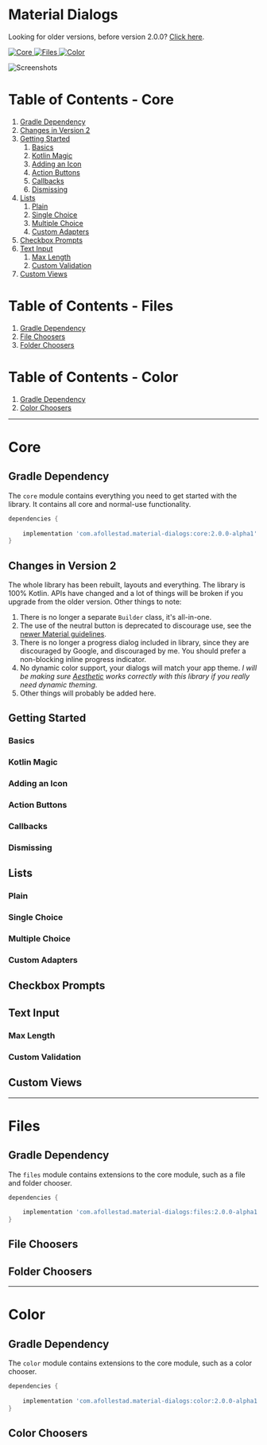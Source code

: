 # Material Dialogs

Looking for older versions, before version 2.0.0? [Click here](README_OLD.md).

[ ![Core](https://api.bintray.com/packages/drummer-aidan/maven/material-dialogs%3Acore/images/download.svg) ](https://bintray.com/drummer-aidan/maven/material-dialogs%3Acore/_latestVersion)
[ ![Files](https://api.bintray.com/packages/drummer-aidan/maven/material-dialogs%3Afiles/images/download.svg) ](https://bintray.com/drummer-aidan/maven/material-dialogs%3Afiles/_latestVersion)
[ ![Color](https://api.bintray.com/packages/drummer-aidan/maven/material-dialogs%3Acolor/images/download.svg) ](https://bintray.com/drummer-aidan/maven/material-dialogs%3Acolor/_latestVersion)

![Screenshots](https://raw.githubusercontent.com/afollestad/material-dialogs/master/art/readmeshowcase.png)

# Table of Contents - Core

1. [Gradle Dependency](#gradle-dependency)
2. [Changes in Version 2](#changes-in-version-2)
3. [Getting Started](#getting-started)
    1. [Basics](#basics)
    2. [Kotlin Magic](#kotlin-magic)
    3. [Adding an Icon](#adding-an-icon)
    4. [Action Buttons](#action-buttons)
    5. [Callbacks](#callbacks)
    6. [Dismissing](#dismissing)
4. [Lists](#lists)
    1. [Plain](#plain)
    2. [Single Choice](#single-choice)
    3. [Multiple Choice](#multiple-choice)
    4. [Custom Adapters](#custom-adapters)
5. [Checkbox Prompts](#checkbox-prompts)
6. [Text Input](#text-input)
    1. [Max Length](#max-length)
    2. [Custom Validation](#custom-validation)
7. [Custom Views](#custom-views)

# Table of Contents - Files

1. [Gradle Dependency](#gradle-dependency-1)
2. [File Choosers](#file-choosers)
3. [Folder Choosers](#folder-choosers)

# Table of Contents - Color

1. [Gradle Dependency](#gradle-dependency-2)
2. [Color Choosers](#color-choosers)

---

# Core

## Gradle Dependency

The `core` module contains everything you need to get started with the library. It contains all
core and normal-use functionality.

```gradle
dependencies {
	
    implementation 'com.afollestad.material-dialogs:core:2.0.0-alpha1'
}
```

## Changes in Version 2

The whole library has been rebuilt, layouts and everything. The library is 100% Kotlin. APIs have 
changed and a lot of things will be broken if you upgrade from the older version. Other things 
to note:

1. There is no longer a separate `Builder` class, it's all-in-one.
2. The use of the neutral button is deprecated to discourage use, see the 
[newer Material guidelines](https://material.io/design/components/dialogs.html#actions).
3. There is no longer a progress dialog included in library, since they are discouraged by Google, 
and discouraged by me. You should prefer a non-blocking inline progress indicator.
4. No dynamic color support, your dialogs will match your app theme. *I will be making sure 
[Aesthetic](https://github.com/afollestad/aesthetic) works correctly with this library if you really 
need dynamic theming.*
5. Other things will probably be added here.

## Getting Started

### Basics

### Kotlin Magic

### Adding an Icon

### Action Buttons

### Callbacks

### Dismissing 

## Lists

### Plain

### Single Choice

### Multiple Choice

### Custom Adapters 

## Checkbox Prompts

## Text Input

### Max Length

### Custom Validation

## Custom Views

---

# Files

## Gradle Dependency

The `files` module contains extensions to the core module, such as a file and folder chooser.

```gradle
dependencies {
	
    implementation 'com.afollestad.material-dialogs:files:2.0.0-alpha1'
}
```

## File Choosers

## Folder Choosers

---

# Color

## Gradle Dependency

The `color` module contains extensions to the core module, such as a color chooser.

```gradle
dependencies {
	
    implementation 'com.afollestad.material-dialogs:color:2.0.0-alpha1'
}
```

## Color Choosers